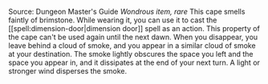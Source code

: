 Source: Dungeon Master's Guide
*Wondrous item, rare*
This cape smells faintly of brimstone. While wearing it, you can use it to cast the [[spell:dimension-door|dimension door]] spell as an action. This property of the cape can't be used again until the next dawn.
When you disappear, you leave behind a cloud of smoke, and you appear in a similar cloud of smoke at your destination. The smoke lightly obscures the space you left and the space you appear in, and it dissipates at the end of your next turn. A light or stronger wind disperses the smoke.